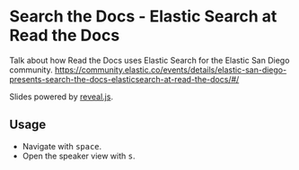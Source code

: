 # Search the Docs - Elastic Search at Read the Docs

Talk about how Read the Docs uses Elastic Search for the Elastic San Diego community.
https://community.elastic.co/events/details/elastic-san-diego-presents-search-the-docs-elasticsearch-at-read-the-docs/#/

Slides powered by [reveal.js](https://github.com/hakimel/reveal.js/).

## Usage

- Navigate with <kbd>space</kbd>.
- Open the speaker view with <kbd>s</kbd>.
